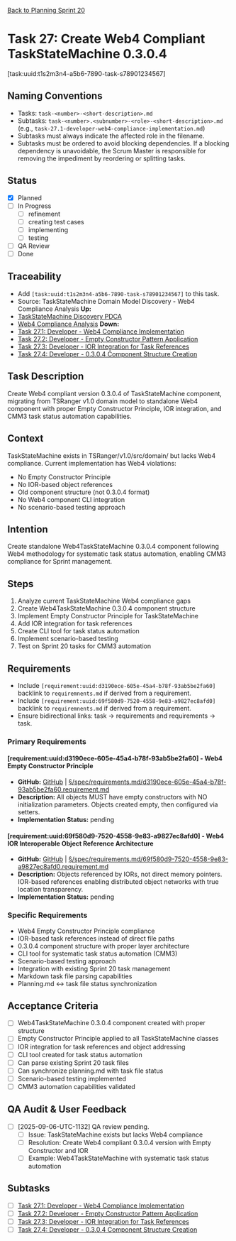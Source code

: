 [Back to Planning Sprint 20](./planning.md)

# Task 27: Create Web4 Compliant TaskStateMachine 0.3.0.4
[task:uuid:t1s2m3n4-a5b6-7890-task-s78901234567]

## Naming Conventions
- Tasks: `task-<number>-<short-description>.md`
- Subtasks: `task-<number>.<subnumber>-<role>-<short-description>.md` (e.g., `task-27.1-developer-web4-compliance-implementation.md`)
- Subtasks must always indicate the affected role in the filename.
- Subtasks must be ordered to avoid blocking dependencies. If a blocking dependency is unavoidable, the Scrum Master is responsible for removing the impediment by reordering or splitting tasks.

## Status
- [x] Planned
- [ ] In Progress
  - [ ] refinement
  - [ ] creating test cases
  - [ ] implementing
  - [ ] testing
- [ ] QA Review
- [ ] Done

## Traceability
- Add `[task:uuid:t1s2m3n4-a5b6-7890-task-s78901234567]` to this task.
- Source: TaskStateMachine Domain Model Discovery - Web4 Compliance Analysis
**Up:**
- [TaskStateMachine Discovery PDCA](../../project.journal/2025-09-06-UTC-1132-session/pdca/role/po/2025-09-06-UTC-1132-src-domain-investigation.md)
- [Web4 Compliance Analysis](../../project.journal/2025-09-06-UTC-1132-session/pdca/role/po/2025-09-06-UTC-1132-taskstatemachine-web4-compliance-analysis.md)
**Down:**
- [Task 27.1: Developer - Web4 Compliance Implementation](./task-27.1-developer-web4-compliance-implementation.md)
- [Task 27.2: Developer - Empty Constructor Pattern Application](./task-27.2-developer-empty-constructor-pattern.md)
- [Task 27.3: Developer - IOR Integration for Task References](./task-27.3-developer-ior-integration-task-references.md)
- [Task 27.4: Developer - 0.3.0.4 Component Structure Creation](./task-27.4-developer-0304-component-structure.md)

## Task Description
Create Web4 compliant version 0.3.0.4 of TaskStateMachine component, migrating from TSRanger v1.0 domain model to standalone Web4 component with proper Empty Constructor Principle, IOR integration, and CMM3 task status automation capabilities.

## Context
TaskStateMachine exists in TSRanger/v1.0/src/domain/ but lacks Web4 compliance. Current implementation has Web4 violations:
- No Empty Constructor Principle
- No IOR-based object references
- Old component structure (not 0.3.0.4 format)
- No Web4 component CLI integration
- No scenario-based testing approach

## Intention
Create standalone Web4TaskStateMachine 0.3.0.4 component following Web4 methodology for systematic task status automation, enabling CMM3 compliance for Sprint management.

## Steps
1. Analyze current TaskStateMachine Web4 compliance gaps
2. Create Web4TaskStateMachine 0.3.0.4 component structure
3. Implement Empty Constructor Principle for TaskStateMachine
4. Add IOR integration for task references
5. Create CLI tool for task status automation
6. Implement scenario-based testing
7. Test on Sprint 20 tasks for CMM3 automation

## Requirements
- Include `[requirement:uuid:d3190ece-605e-45a4-b78f-93ab5be2fa60]` backlink to `requiremnents.md` if derived from a requirement.
- Include `[requirement:uuid:69f580d9-7520-4558-9e83-a9827ec8afd0]` backlink to `requiremnents.md` if derived from a requirement.
- Ensure bidirectional links: task → requirements and requirements → task.

### **Primary Requirements**

#### **[requirement:uuid:d3190ece-605e-45a4-b78f-93ab5be2fa60] - Web4 Empty Constructor Principle**
- **GitHub:** [GitHub](https://github.com/Cerulean-Circle-GmbH/Web4Articles/blob/dev/once0304/spec/requirements.md/d3190ece-605e-45a4-b78f-93ab5be2fa60.requirement.md) | [§/spec/requirements.md/d3190ece-605e-45a4-b78f-93ab5be2fa60.requirement.md](../../../spec/requirements.md/d3190ece-605e-45a4-b78f-93ab5be2fa60.requirement.md)
- **Description:** All objects MUST have empty constructors with NO initialization parameters. Objects created empty, then configured via setters.
- **Implementation Status:** pending

#### **[requirement:uuid:69f580d9-7520-4558-9e83-a9827ec8afd0] - Web4 IOR Interoperable Object Reference Architecture**
- **GitHub:** [GitHub](https://github.com/Cerulean-Circle-GmbH/Web4Articles/blob/dev/once0304/spec/requirements.md/69f580d9-7520-4558-9e83-a9827ec8afd0.requirement.md) | [§/spec/requirements.md/69f580d9-7520-4558-9e83-a9827ec8afd0.requirement.md](../../../spec/requirements.md/69f580d9-7520-4558-9e83-a9827ec8afd0.requirement.md)
- **Description:** Objects referenced by IORs, not direct memory pointers. IOR-based references enabling distributed object networks with true location transparency.
- **Implementation Status:** pending

### **Specific Requirements**
- Web4 Empty Constructor Principle compliance
- IOR-based task references instead of direct file paths
- 0.3.0.4 component structure with proper layer architecture
- CLI tool for systematic task status automation (CMM3)
- Scenario-based testing approach
- Integration with existing Sprint 20 task management
- Markdown task file parsing capabilities
- Planning.md ↔ task file status synchronization

## Acceptance Criteria
- [ ] Web4TaskStateMachine 0.3.0.4 component created with proper structure
- [ ] Empty Constructor Principle applied to all TaskStateMachine classes
- [ ] IOR integration for task references and object addressing
- [ ] CLI tool created for task status automation
- [ ] Can parse existing Sprint 20 task files
- [ ] Can synchronize planning.md with task file status
- [ ] Scenario-based testing implemented
- [ ] CMM3 automation capabilities validated

## QA Audit & User Feedback
- [ ] [2025-09-06-UTC-1132] QA review pending.
  - [ ] Issue: TaskStateMachine exists but lacks Web4 compliance
  - [ ] Resolution: Create Web4 compliant 0.3.0.4 version with Empty Constructor and IOR
  - [ ] Example: Web4TaskStateMachine with systematic task status automation

## Subtasks
- [ ] [Task 27.1: Developer - Web4 Compliance Implementation](./task-27.1-developer-web4-compliance-implementation.md)
- [ ] [Task 27.2: Developer - Empty Constructor Pattern Application](./task-27.2-developer-empty-constructor-pattern.md)  
- [ ] [Task 27.3: Developer - IOR Integration for Task References](./task-27.3-developer-ior-integration-task-references.md)
- [ ] [Task 27.4: Developer - 0.3.0.4 Component Structure Creation](./task-27.4-developer-0304-component-structure.md)